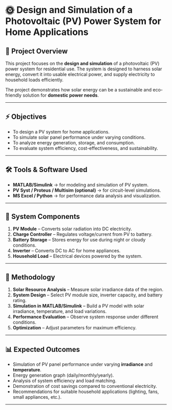 # 🌞 Design and Simulation of a Photovoltaic (PV) Power System for Home Applications

## 📌 Project Overview
This project focuses on the **design and simulation** of a photovoltaic (PV) power system for residential use. The system is designed to harness solar energy, convert it into usable electrical power, and supply electricity to household loads efficiently.  

The project demonstrates how solar energy can be a sustainable and eco-friendly solution for **domestic power needs**.

---

## ⚡ Objectives
- To design a PV system for home applications.
- To simulate solar panel performance under varying conditions.
- To analyze energy generation, storage, and consumption.
- To evaluate system efficiency, cost-effectiveness, and sustainability.

---

## 🛠️ Tools & Software Used
- **MATLAB/Simulink** → for modeling and simulation of PV system.  
- **PV Syst / Proteus / Multisim (optional)** → for circuit-level simulations.  
- **MS Excel / Python** → for performance data analysis and visualization.  

---

## 🧩 System Components
1. **PV Module** – Converts solar radiation into DC electricity.  
2. **Charge Controller** – Regulates voltage/current from PV to battery.  
3. **Battery Storage** – Stores energy for use during night or cloudy conditions.  
4. **Inverter** – Converts DC to AC for home appliances.  
5. **Household Load** – Electrical devices powered by the system.  

---

## 🔬 Methodology
1. **Solar Resource Analysis** – Measure solar irradiance data of the region.  
2. **System Design** – Select PV module size, inverter capacity, and battery rating.  
3. **Simulation in MATLAB/Simulink** – Build a PV model with solar irradiance, temperature, and load variations.  
4. **Performance Evaluation** – Observe system response under different conditions.  
5. **Optimization** – Adjust parameters for maximum efficiency.  

---

## 📊 Expected Outcomes
- Simulation of PV panel performance under varying **irradiance** and **temperature**.  
- Energy generation graph (daily/monthly/yearly).  
- Analysis of system efficiency and load matching.  
- Demonstration of cost savings compared to conventional electricity.  
- Recommendations for suitable household applications (lighting, fans, small appliances, etc.).  

---

